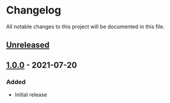 # Changelog

All notable changes to this project will be documented in this file.

## [Unreleased]

## [1.0.0] - 2021-07-20

### Added

-   Initial release

[Unreleased]: https://github.com/walt-id/service-matrix/compare/1.0.0...HEAD

[1.0.0]: https://github.com/walt-id/service-matrix/compare/acb37dcb0a1798686005e2e8e8b53420b522873e...1.0.0
